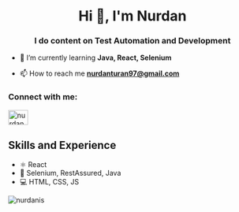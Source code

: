 
<h1 align="center">Hi 👋, I'm Nurdan</h1>
<h3 align="center">I do content on Test Automation and Development</h3>

- 🌱 I’m currently learning **Java, React, Selenium**

- 📫 How to reach me **nurdanturan97@gmail.com**

<h3 align="left">Connect with me:</h3>
<p align="left">
<a href="https://linkedin.com/in/nurdan-turan-564762145" target="blank"><img align="center" src="https://raw.githubusercontent.com/rahuldkjain/github-profile-readme-generator/master/src/images/icons/Social/linked-in-alt.svg" alt="nurdan-turan-564762145" height="30" width="40" /></a>
</p>


## Skills and Experience
* ⚛ React
* 📱 Selenium, RestAssured, Java
* 💻 HTML, CSS, JS

<p><img align="center" src="https://github-readme-stats.vercel.app/api/top-langs?username=nurdanis&show_icons=true&locale=en&layout=compact" alt="nurdanis" /></p>




